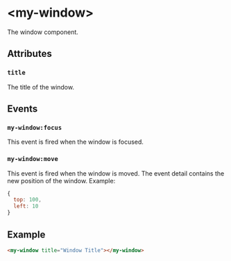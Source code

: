 # &lt;my-window&gt;
The window component.

## Attributes
### `title`
The title of the window.

## Events
### `my-window:focus`
This event is fired when the window is focused.

### `my-window:move`
This event is fired when the window is moved. The event detail contains the new position of the window. Example:

```js
{
  top: 100,
  left: 10
}
```

## Example

```html
<my-window title="Window Title"></my-window>
```
